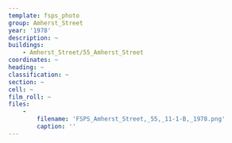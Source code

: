 ```yaml
---
template: fsps_photo
group: Amherst_Street
year: '1978'
description: ~
buildings:
    - Amherst_Street/55_Amherst_Street
coordinates: ~
heading: ~
classification: ~
section: ~
cell: ~
film_roll: ~
files:
    -
        filename: 'FSPS_Amherst_Street,_55,_11-1-B,_1978.png'
        caption: ''
---
```

